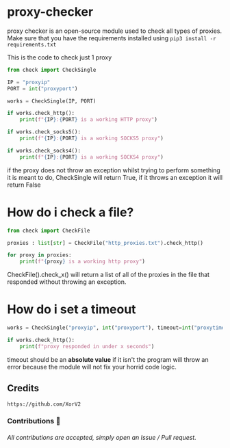 # proxy-checker
proxy checker is an open-source module used to check all types of proxies. Make sure that you have the requirements installed using ```pip3 install -r requirements.txt```

This is the code to check just 1 proxy

```python
from check import CheckSingle

IP = "proxyip"
PORT = int("proxyport")

works = CheckSingle(IP, PORT)

if works.check_http():
    print(f"{IP}:{PORT} is a working HTTP proxy")

if works.check_socks5():
    print(f"{IP}:{PORT} is a working SOCKS5 proxy")

if works.check_socks4():
    print(f"{IP}:{PORT} is a working SOCKS4 proxy")
```

if the proxy does not throw an exception whilst trying to perform something it is meant to do, CheckSingle will return True, if it throws an exception it will return False


# How do i check a file?
```python
from check import CheckFile

proxies : list[str] = CheckFile("http_proxies.txt").check_http()

for proxy in proxies:
    print(f"{proxy} is a working http proxy")
```

CheckFile().check_x() will return a list of all of the proxies in the file that responded without throwing an exception.

# How do i set a timeout
```python
works = CheckSingle("proxyip", int("proxyport"), timeout=int("proxytimeout"))

if works.check_http():
    print(f"proxy responded in under x seconds")

```
timeout should be an **absolute value** if it isn't the program will throw an error because the module will not fix your horrid code logic.

## Credits
```
https://github.com/XorV2
```


### Contributions 🎉
###### All contributions are accepted, simply open an Issue / Pull request.